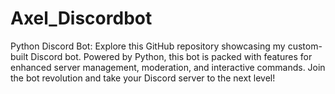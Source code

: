# Axel_Discordbot

Python Discord Bot: Explore this GitHub repository showcasing my custom-built Discord bot. Powered by Python, this bot is packed with features for enhanced server management, moderation, and interactive commands. Join the bot revolution and take your Discord server to the next level!
